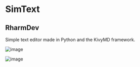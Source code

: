 # SimText
## RharmDev
Simple text editor made in Python and the KivyMD framework.

![image](https://user-images.githubusercontent.com/72558934/95500554-db14fa80-099e-11eb-814d-7c9e53559132.png)



![image](https://user-images.githubusercontent.com/72558934/95500489-c59fd080-099e-11eb-971f-31001024f782.png)

